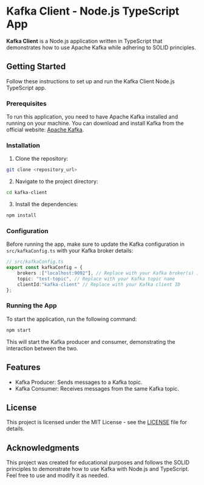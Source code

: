 # Kafka Client - Node.js TypeScript App

**Kafka Client** is a Node.js application written in TypeScript that demonstrates how to use Apache Kafka while adhering to SOLID principles.

## Getting Started

Follow these instructions to set up and run the Kafka Client Node.js TypeScript app.

### Prerequisites

To run this application, you need to have Apache Kafka installed and running on your machine. You can download and install Kafka from the official website: [Apache Kafka](https://kafka.apache.org/downloads).

### Installation

1. Clone the repository:

```bash
git clone <repository_url>
```

2. Navigate to the project directory:

```bash
cd kafka-client
```

3. Install the dependencies:

```bash
npm install
```

### Configuration

Before running the app, make sure to update the Kafka configuration in `src/kafkaConfig.ts` with your Kafka broker details:

```typescript
// src/kafkaConfig.ts
export const kafkaConfig = {
    brokers :["localhost:9092"], // Replace with your Kafka broker(s) information
    topic: "test-topic", // Replace with your Kafka topic name
    clientId:"kafka-client" // Replace with your Kafka client ID
};
```

### Running the App

To start the application, run the following command:

```bash
npm start
```

This will start the Kafka producer and consumer, demonstrating the interaction between the two.

## Features

- Kafka Producer: Sends messages to a Kafka topic.
- Kafka Consumer: Receives messages from the same Kafka topic.

## License

This project is licensed under the MIT License - see the [LICENSE](LICENSE) file for details.

## Acknowledgments

This project was created for educational purposes and follows the SOLID principles to demonstrate how to use Kafka with Node.js and TypeScript. Feel free to use and modify it as needed.